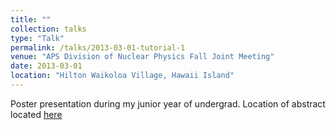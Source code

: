 ```yaml
---
title: ""
collection: talks
type: "Talk"
permalink: /talks/2013-03-01-tutorial-1
venue: "APS Division of Nuclear Physics Fall Joint Meeting"
date: 2013-03-01
location: "Hilton Waikoloa Village, Hawaii Island"
---
```


Poster presentation during my junior year of undergrad. Location of abstract located [here](http://meetings.aps.org/Meeting/APR18/Session/T01.33)

